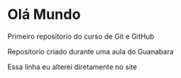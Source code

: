 # Olá Mundo
 Primeiro repositorio do curso de Git e GitHub

 Repositorio criado durante uma aula do Guanabara

Essa linha eu alterei diretamente no site 
